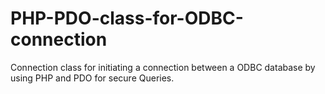 # PHP-PDO-class-for-ODBC-connection
Connection class for initiating a connection between a ODBC database by using PHP and PDO for secure Queries.
